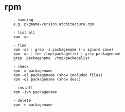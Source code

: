 # rpm

        - nameing
        e.g. pkgname-version.atchitecture.rpm

        - list all
        rpm -qa

        - find
        rpm -qa | grep -i packagename (-i ignore case)
        rpm -qa | tee /tmp/packagelist | grep packagename
        grep  packagename  /tmp/packagelist

        - check
        rpm -q packagename
        rpm -ql packagename (show included files)
        rpm -qi packagename (show desc)

        - install
        rpm -ivh packagename

        - delete
        rpm -e packagename
